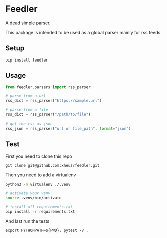 # Feedler

A dead simple parser.

This package is intended to be used as a global parser mainly for rss feeds.

## Setup

```
pip install feedler
```

## Usage

```python
from feedler.parsers import rss_parser

# parse from a url
rss_dict = rss_parser("https://sample.url")

# parse from a file
rss_dict = rss_parser("/path/to/file")

# get the rss as json
rss_json = rss_parser("url or file_path", format="json")
```

## Test

First you need to clone this repo

```
git clone git@github.com:xheuz/feedler.git
```

Then you need to add a virtualenv

```bash
python3 -m virtualenv ./.venv

# activate your venv
source .venv/bin/activate

# install all requirements.txt
pip install -r requirements.txt
```

And last run the tests

```
export PYTHONPATH=${PWD}; pytest -v .
```
